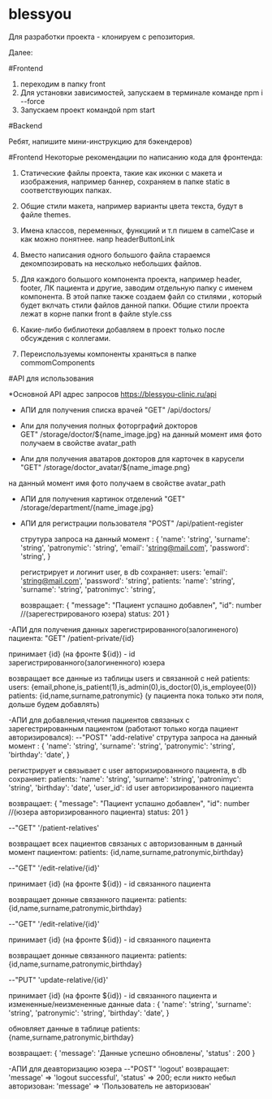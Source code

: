 # blessyou

Для разработки проекта - клонируем с репозитория.

Далее:

#Frontend

1. переходим в папку front
2. Для установки зависимостей, запускаем в терминале командe
   npm i --force
3. Запускаем проект командой
   npm start

#Backend

Ребят, напишите мини-инструкцию для бэкендеров)

#Frontend
Некоторые рекомендации по написанию кода для фронтенда:

1. Статические файлы проекта, такие как иконки с макета и изображения, например баннер, сохраняем в папке static в соответствующих папках.

2. Общие стили макета, например варианты цвета текста, будут в файле themes.

3. Имена классов, переменных, функциий и т.п пишем в camelCase и как можно понятнее. напр headerButtonLink

4. Вместо написания одного большого файла стараемся декомпозировать на несколько небольших файлов.

5. Для каждого большого компонента проекта, например header, footer, ЛК пациента и другие, заводим отдельную папку с именем компонента.
   В этой папке также создаем файл со стилями , который будет вклчать стили файлов данной папки.
   Общие стили проекта лежат в корне папки front в файле
   style.css

6. Какие-либо библиотеки добавляем в проект только после обсуждения с коллегами.

7. Переиспользуемы компоненты храняться в папке commomComponents

#API для использования

\*Основной API адрес запросов
https://blessyou-clinic.ru/api

- АПИ для получения списка врачей
  "GET" /api/doctors/

- Апи для получения полных фоторграфий докторов  
   GET" /storage/doctor/${name_image.jpg}
  на данный момент имя фото получаем в свойстве avatar_path

- Апи для получения аватаров докторов для карточек в карусели
  "GET" /storage/doctor_avatar/${name_image.png}

на данный момент имя фото получаем в свойстве avatar_path

- АПИ для получения картинок отделений
  "GET" /storage/department/{name_image.jpg}

- АПИ для регистрации пользователя
  "POST" /api/patient-register

  струтура запроса на данный момент : {
  'name': 'string',
  'surname': 'string',
  'patronymic': 'string',
  'email': 'string@mail.com',
  'password': 'string',
  }

  регистрирует и логинит user, в db сохраняет:
  users: 'email': 'string@mail.com',
  'password': 'string',
  patients: 'name': 'string',
  'surname': 'string',
  'patronimyc': 'string',

  возвращает: {
  "message": "Пациент успашно добавлен",
  "id": number //(зарегестрированого юзера)
  status: 201
  }

-АПИ для получения данных зарегистрированного(залогиненого) пациента:
"GET" /patient-private/{id}

принимает {id} (на фронте ${id}) - id зарегистрированного(залогиненного) юзера

возвращает все данные из таблицы users и связанной с ней patients:
users: {email,phone,is_patient(1),is_admin(0),is_doctor(0),is_employee(0)}
patients: {id,name,surname,patronymic} (у пациента пока только эти поля, дольше будем добавлять)

-АПИ для добавления,чтения пациентов связаных с зарегестрированным пациентом 
(работают только когда пациент авторизировался):
--"POST" 'add-relative'
струтура запроса на данный момент : {
  'name': 'string',
  'surname': 'string',
  'patronymic': 'string',
  'birthday': 'date',
  }

  регистрирует и связывает с user авторизированного пациента, в db сохраняет:
  patients: 
  'name': 'string',
  'surname': 'string',
  'patronimyc': 'string',
  'birthday': 'date',
  'user_id': id user авторизированного пациента

  возвращает: {
  "message": "Пациент успашно добавлен",
  "id": number //(юзера авторизированного пациента)
  status: 201
  }
  
--"GET" '/patient-relatives'

возвращает всех пациентов связаных с авторизованным в данный момент пациентом:
patients: {id,name,surname,patronymic,birthday}

--"GET" '/edit-relative/{id}'

принимает {id} (на фронте ${id}) - id связанного пациента

возвращает донные связанного пациента:
patients: {id,name,surname,patronymic,birthday}

--"GET" '/edit-relative/{id}'

принимает {id} (на фронте ${id}) - id связанного пациента

возвращает донные связанного пациента:
patients: {id,name,surname,patronymic,birthday}

--"PUT" 'update-relative/{id}'

принимает {id} (на фронте ${id}) - id связанного пациента
и измененные/неизмененные данные
data : {
  'name': 'string',
  'surname': 'string',
  'patronymic': 'string',
  'birthday': 'date',
  }

  обновляет данные в таблице patients: 
  {name,surname,patronymic,birthday}

  возвращает: {
  'message': 'Данные успешно обновлены',
  'status' : 200
  }
  
-АПИ для деавторизацию юзера
--"POST" 'logout'
возвращает:
'message' => 'logout successful', 'status' => 200;
если никто небыл авторизован: 'message' => 'Пользователь не авторизован'
